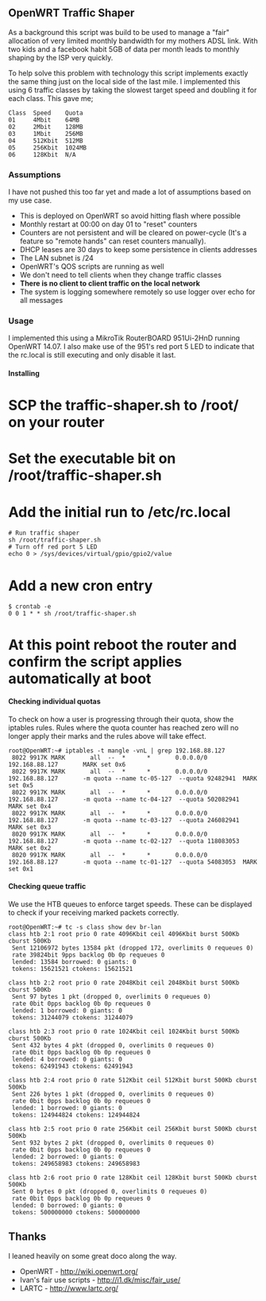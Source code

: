 ## OpenWRT Traffic Shaper

As a background this script was build to be used to manage a "fair" allocation of very limited monthly bandwidth for my mothers ADSL link. With two kids and a facebook habit 5GB of data per month leads to monthly shaping by the ISP very quickly.

To help solve this problem with technology this script implements exactly the same thing just on the local side of the last mile. I implemented this using 6 traffic classes by taking the slowest target speed and doubling it for each class. This gave me;

    Class  Speed    Quota
    01     4Mbit    64MB
    02     2Mbit    128MB
    03     1Mbit    256MB
    04     512Kbit  512MB
    05     256Kbit  1024MB
    06     128Kbit  N/A

### Assumptions

I have not pushed this too far yet and made a lot of assumptions based on my use case.

* This is deployed on OpenWRT so avoid hitting flash where possible
* Monthly restart at 00:00 on day 01 to "reset" counters
* Counters are not persistent and will be cleared on power-cycle (It's a feature so "remote hands" can reset counters manually).
* DHCP leases are 30 days to keep some persistence in clients addresses
* The LAN subnet is /24
* OpenWRT's QOS scripts are running as well
* We don't need to tell clients when they change traffic classes
* **There is no client to client traffic on the local network**
* The system is logging somewhere remotely so use logger over echo for all messages

### Usage

I implemented this using a MikroTik RouterBOARD 951Ui-2HnD running OpenWRT 14.07. I also make use of the 951's red port 5 LED to indicate that the rc.local is still executing and only disable it last.

#### Installing

# SCP the **traffic-shaper.sh** to /root/ on your router
# Set the executable bit on /root/traffic-shaper.sh
# Add the initial run to **/etc/rc.local**

    # Run traffic shaper
    sh /root/traffic-shaper.sh
    # Turn off red port 5 LED
    echo 0 > /sys/devices/virtual/gpio/gpio2/value

# Add a new cron entry

    $ crontab -e
    0 0 1 * * sh /root/traffic-shaper.sh

# At this point reboot the router and confirm the script applies automatically at boot

#### Checking individual quotas

To check on how a user is progressing through their quota, show the iptables rules. Rules where the quota counter has reached zero will no longer apply their marks and the rules above will take effect.

    root@OpenWRT:~# iptables -t mangle -vnL | grep 192.168.88.127
     8022 9917K MARK       all  --  *      *       0.0.0.0/0            192.168.88.127       MARK set 0x6
     8022 9917K MARK       all  --  *      *       0.0.0.0/0            192.168.88.127       -m quota --name tc-05-127  --quota 92482941  MARK set 0x5
     8022 9917K MARK       all  --  *      *       0.0.0.0/0            192.168.88.127       -m quota --name tc-04-127  --quota 502082941  MARK set 0x4
     8022 9917K MARK       all  --  *      *       0.0.0.0/0            192.168.88.127       -m quota --name tc-03-127  --quota 246082941  MARK set 0x3
     8020 9917K MARK       all  --  *      *       0.0.0.0/0            192.168.88.127       -m quota --name tc-02-127  --quota 118083053  MARK set 0x2
     8020 9917K MARK       all  --  *      *       0.0.0.0/0            192.168.88.127       -m quota --name tc-01-127  --quota 54083053  MARK set 0x1

#### Checking queue traffic

We use the HTB queues to enforce target speeds. These can be displayed to check if your receiving marked packets correctly.

    root@OpenWRT:~# tc -s class show dev br-lan
    class htb 2:1 root prio 0 rate 4096Kbit ceil 4096Kbit burst 500Kb cburst 500Kb
     Sent 12106972 bytes 13584 pkt (dropped 172, overlimits 0 requeues 0)
     rate 39824bit 9pps backlog 0b 0p requeues 0
     lended: 13584 borrowed: 0 giants: 0
     tokens: 15621521 ctokens: 15621521

    class htb 2:2 root prio 0 rate 2048Kbit ceil 2048Kbit burst 500Kb cburst 500Kb
     Sent 97 bytes 1 pkt (dropped 0, overlimits 0 requeues 0)
     rate 0bit 0pps backlog 0b 0p requeues 0
     lended: 1 borrowed: 0 giants: 0
     tokens: 31244079 ctokens: 31244079

    class htb 2:3 root prio 0 rate 1024Kbit ceil 1024Kbit burst 500Kb cburst 500Kb
     Sent 432 bytes 4 pkt (dropped 0, overlimits 0 requeues 0)
     rate 0bit 0pps backlog 0b 0p requeues 0
     lended: 4 borrowed: 0 giants: 0
     tokens: 62491943 ctokens: 62491943

    class htb 2:4 root prio 0 rate 512Kbit ceil 512Kbit burst 500Kb cburst 500Kb
     Sent 226 bytes 1 pkt (dropped 0, overlimits 0 requeues 0)
     rate 0bit 0pps backlog 0b 0p requeues 0
     lended: 1 borrowed: 0 giants: 0
     tokens: 124944824 ctokens: 124944824

    class htb 2:5 root prio 0 rate 256Kbit ceil 256Kbit burst 500Kb cburst 500Kb
     Sent 932 bytes 2 pkt (dropped 0, overlimits 0 requeues 0)
     rate 0bit 0pps backlog 0b 0p requeues 0
     lended: 2 borrowed: 0 giants: 0
     tokens: 249658983 ctokens: 249658983

    class htb 2:6 root prio 0 rate 128Kbit ceil 128Kbit burst 500Kb cburst 500Kb
     Sent 0 bytes 0 pkt (dropped 0, overlimits 0 requeues 0)
     rate 0bit 0pps backlog 0b 0p requeues 0
     lended: 0 borrowed: 0 giants: 0
     tokens: 500000000 ctokens: 500000000

## Thanks

I leaned heavily on some great doco along the way.

* OpenWRT - http://wiki.openwrt.org/
* Ivan's fair use scripts - http://i1.dk/misc/fair_use/
* LARTC - http://www.lartc.org/
